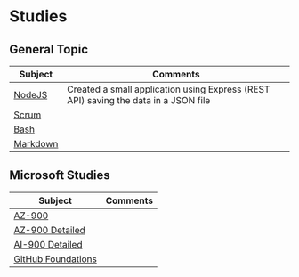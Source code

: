 # Studies

## General Topic

| Subject                 | Comments                                                                            |
| ----------------------- | ----------------------------------------------------------------------------------- |
| [NodeJS](nodejs.md)     | Created a small application using Express (REST API) saving the data in a JSON file |
| [Scrum](scrum.md)       |                                                                                     |
| [Bash](bash.md)         |                                                                                     |
| [Markdown](markdown.md) |                                                                                     |

## Microsoft Studies

| Subject                                             | Comments |
| --------------------------------------------------- | -------- |
| [AZ-900](ms-az-900.md)                              |          |
| [AZ-900 Detailed](ms-az-900-d.md)                   |          |
| [AI-900 Detailed](ms-ai-900-d.md)                   |          |
| [GitHub Foundations](/github-foundations/readme.md) |          |

